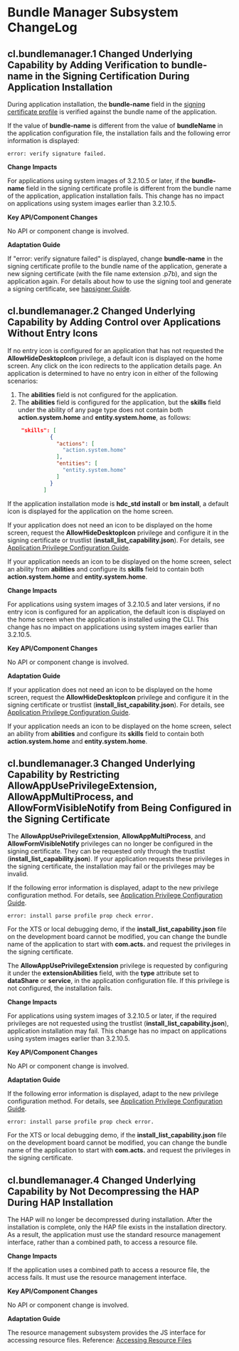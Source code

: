 # Bundle Manager Subsystem ChangeLog

## cl.bundlemanager.1 Changed Underlying Capability by Adding Verification to bundle-name in the Signing Certification During Application Installation

During application installation, the **bundle-name** field in the [signing certificate profile](../../../application-dev/security/app-provision-structure.md) is verified against the bundle name of the application.

If the value of **bundle-name** is different from the value of **bundleName** in the application configuration file, the installation fails and the following error information is displayed:
```
error: verify signature failed.
```

**Change Impacts**

For applications using system images of 3.2.10.5 or later, if the **bundle-name** field in the signing certificate profile is different from the bundle name of the application, application installation fails. This change has no impact on applications using system images earlier than 3.2.10.5.

**Key API/Component Changes**

No API or component change is involved.

**Adaptation Guide**

If "error: verify signature failed" is displayed, change **bundle-name** in the signing certificate profile to the bundle name of the application, generate a new signing certificate (with the file name extension .p7b), and sign the application again. For details about how to use the signing tool and generate a signing certificate, see [hapsigner Guide](../../../application-dev/security/hapsigntool-guidelines.md).

## cl.bundlemanager.2 Changed Underlying Capability by Adding Control over Applications Without Entry Icons

If no entry icon is configured for an application that has not requested the **AllowHideDesktopIcon** privilege, a default icon is displayed on the home screen. Any click on the icon redirects to the application details page. An application is determined to have no entry icon in either of the following scenarios:
1. The **abilities** field is not configured for the application.
2. The **abilities** field is configured for the application, but the **skills** field under the ability of any page type does not contain both **action.system.home** and **entity.system.home**, as follows:
    ```json
     "skills": [
              {
                "actions": [
                  "action.system.home"
                ],
                "entities": [
                  "entity.system.home"
                ]
              }
            ]
    ```
If the application installation mode is **hdc_std install** or **bm install**, a default icon is displayed for the application on the home screen.

If your application does not need an icon to be displayed on the home screen, request the **AllowHideDesktopIcon** privilege and configure it in the signing certificate or trustlist (**install_list_capability.json**). For details, see [Application Privilege Configuration Guide](../../../device-dev/subsystems/subsys-app-privilege-config-guide.md).

If your application needs an icon to be displayed on the home screen, select an ability from **abilities** and configure its **skills** field to contain both **action.system.home** and **entity.system.home**.

**Change Impacts**

For applications using system images of 3.2.10.5 and later versions, if no entry icon is configured for an application, the default icon is displayed on the home screen when the application is installed using the CLI. This change has no impact on applications using system images earlier than 3.2.10.5.

**Key API/Component Changes**

No API or component change is involved.

**Adaptation Guide**

If your application does not need an icon to be displayed on the home screen, request the **AllowHideDesktopIcon** privilege and configure it in the signing certificate or trustlist (**install_list_capability.json**). For details, see [Application Privilege Configuration Guide](../../../device-dev/subsystems/subsys-app-privilege-config-guide.md).

If your application needs an icon to be displayed on the home screen, select an ability from **abilities** and configure its **skills** field to contain both **action.system.home** and **entity.system.home**.

## cl.bundlemanager.3 Changed Underlying Capability by Restricting AllowAppUsePrivilegeExtension, AllowAppMultiProcess, and AllowFormVisibleNotify from Being Configured in the Signing Certificate

The **AllowAppUsePrivilegeExtension**, **AllowAppMultiProcess**, and **AllowFormVisibleNotify** privileges can no longer be configured in the signing certificate. They can be requested only through the trustlist (**install_list_capability.json**). If your application requests these privileges in the signing certificate, the installation may fail or the privileges may be invalid.

If the following error information is displayed, adapt to the new privilege configuration method. For details, see [Application Privilege Configuration Guide](../../../device-dev/subsystems/subsys-app-privilege-config-guide.md).
```
error: install parse profile prop check error.
```

For the XTS or local debugging demo, if the **install_list_capability.json** file on the development board cannot be modified, you can change the bundle name of the application to start with **com.acts.** and request the privileges in the signing certificate.

The **AllowAppUsePrivilegeExtension** privilege is requested by configuring it under the **extensionAbilities** field, with the **type** attribute set to **dataShare** or **service**, in the application configuration file. If this privilege is not configured, the installation fails.

**Change Impacts**

For applications using system images of 3.2.10.5 or later, if the required privileges are not requested using the trustlist (**install_list_capability.json**), application installation may fail. This change has no impact on applications using system images earlier than 3.2.10.5.

**Key API/Component Changes**

No API or component change is involved.

**Adaptation Guide**

If the following error information is displayed, adapt to the new privilege configuration method. For details, see [Application Privilege Configuration Guide](../../../device-dev/subsystems/subsys-app-privilege-config-guide.md).

```
error: install parse profile prop check error.
```

For the XTS or local debugging demo, if the **install_list_capability.json** file on the development board cannot be modified, you can change the bundle name of the application to start with **com.acts.** and request the privileges in the signing certificate.

## cl.bundlemanager.4 Changed Underlying Capability by Not Decompressing the HAP During HAP Installation

The HAP will no longer be decompressed during installation. After the installation is complete, only the HAP file exists in the installation directory. As a result, the application must use the standard resource management interface, rather than a combined path, to access a resource file.

**Change Impacts**

If the application uses a combined path to access a resource file, the access fails. It must use the resource management interface.

**Key API/Component Changes**

No API or component change is involved.

**Adaptation Guide**

The resource management subsystem provides the JS interface for accessing resource files. Reference: [Accessing Resource Files](../../../application-dev/reference/apis/js-apis-resource-manager.md#getrawfilecontent9)